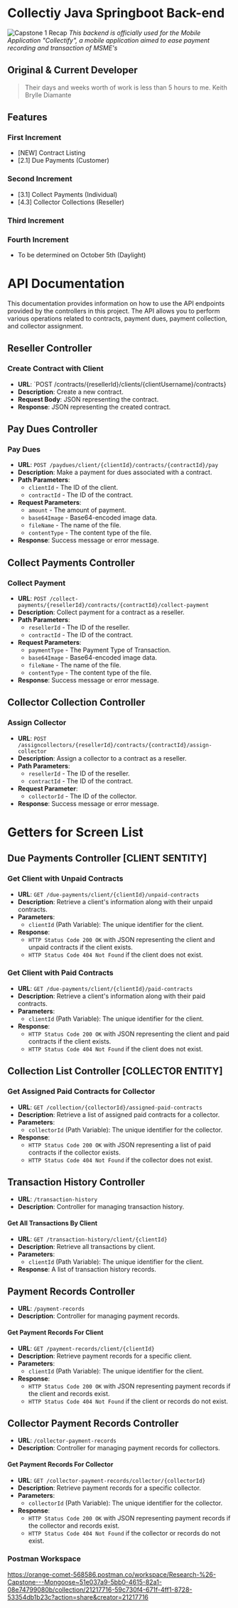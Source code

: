 # Collectiy Java Springboot Back-end
![Capstone 1 Recap](https://github.com/kbdiamondes/collectify-backend/assets/68324799/64fdcd15-6100-4251-8126-d6a7df201073)
_This backend is officially used for the Mobile Application "Collectify", a mobile application aimed to ease payment recording and transaction of MSME's_

## Original & Current Developer

> Their days and weeks worth of work is less than 5 hours to me.
Keith Brylle Diamante

## Features

### First Increment

- [NEW] Contract Listing
- [2.1] Due Payments (Customer)

### Second Increment
- [3.1] Collect Payments (Individual) 
- [4.3] Collector Collections (Reseller) 


### Third Increment
### Fourth Increment
- To be determined on October 5th (Daylight)

# API Documentation

This documentation provides information on how to use the API endpoints provided by the controllers in this project. The API allows you to perform various operations related to contracts, payment dues, payment collection, and collector assignment.

## Reseller Controller

### Create Contract with Client
- **URL**: `POST /contracts/{resellerId}/clients/{clientUsername}/contracts}
- **Description**: Create a new contract.
- **Request Body**: JSON representing the contract.
- **Response**: JSON representing the created contract.

## Pay Dues Controller

### Pay Dues
- **URL**: `POST /paydues/client/{clientId}/contracts/{contractId}/pay`
- **Description**: Make a payment for dues associated with a contract.
- **Path Parameters**:
  - `clientId` - The ID of the client.
  - `contractId` - The ID of the contract.
- **Request Parameters**:
  - `amount` - The amount of payment.
  - `base64Image` - Base64-encoded image data.
  - `fileName` - The name of the file.
  - `contentType` - The content type of the file.
- **Response**: Success message or error message.

## Collect Payments Controller

### Collect Payment
- **URL**: `POST /collect-payments/{resellerId}/contracts/{contractId}/collect-payment`
- **Description**: Collect payment for a contract as a reseller.
- **Path Parameters**:
  - `resellerId` - The ID of the reseller.
  - `contractId` - The ID of the contract.
- **Request Parameters**:
  - `paymentType` - The Payment Type of Transaction. 
  - `base64Image` - Base64-encoded image data.
  - `fileName` - The name of the file.
  - `contentType` - The content type of the file.
- **Response**: Success message or error message.

## Collector Collection Controller

### Assign Collector
- **URL**: `POST /assigncollectors/{resellerId}/contracts/{contractId}/assign-collector`
- **Description**: Assign a collector to a contract as a reseller.
- **Path Parameters**:
  - `resellerId` - The ID of the reseller.
  - `contractId` - The ID of the contract.
- **Request Parameter**:
  - `collectorId` - The ID of the collector.
- **Response**: Success message or error message.


# Getters for Screen List


## Due Payments Controller [CLIENT SENTITY]

### Get Client with Unpaid Contracts
- **URL**: `GET /due-payments/client/{clientId}/unpaid-contracts`
- **Description**: Retrieve a client's information along with their unpaid contracts.
- **Parameters**:
  - `clientId` (Path Variable): The unique identifier for the client.
- **Response**:
  - `HTTP Status Code 200 OK` with JSON representing the client and unpaid contracts if the client exists.
  - `HTTP Status Code 404 Not Found` if the client does not exist.

### Get Client with Paid Contracts
- **URL**: `GET /due-payments/client/{clientId}/paid-contracts`
- **Description**: Retrieve a client's information along with their paid contracts.
- **Parameters**:
  - `clientId` (Path Variable): The unique identifier for the client.
- **Response**:
  - `HTTP Status Code 200 OK` with JSON representing the client and paid contracts if the client exists.
  - `HTTP Status Code 404 Not Found` if the client does not exist.
 
## Collection List Controller [COLLECTOR ENTITY]

### Get Assigned Paid Contracts for Collector
- **URL**: `GET /collection/{collectorId}/assigned-paid-contracts`
- **Description**: Retrieve a list of assigned paid contracts for a collector.
- **Parameters**:
  - `collectorId` (Path Variable): The unique identifier for the collector.
- **Response**:
  - `HTTP Status Code 200 OK` with JSON representing a list of paid contracts if the collector exists.
  - `HTTP Status Code 404 Not Found` if the collector does not exist.

## Transaction History Controller
- **URL**: `/transaction-history`
- **Description**: Controller for managing transaction history.
  
#### Get All Transactions By Client
- **URL**: `GET /transaction-history/client/{clientId}`
- **Description**: Retrieve all transactions by client.
- **Parameters**:
  - `clientId` (Path Variable): The unique identifier for the client.
- **Response**: A list of transaction history records.

## Payment Records Controller
- **URL**: `/payment-records`
- **Description**: Controller for managing payment records.

#### Get Payment Records For Client
- **URL**: `GET /payment-records/client/{clientId}`
- **Description**: Retrieve payment records for a specific client.
- **Parameters**:
  - `clientId` (Path Variable): The unique identifier for the client.
- **Response**:
  - `HTTP Status Code 200 OK` with JSON representing payment records if the client and records exist.
  - `HTTP Status Code 404 Not Found` if the client or records do not exist.

## Collector Payment Records Controller
- **URL**: `/collector-payment-records`
- **Description**: Controller for managing payment records for collectors.

#### Get Payment Records For Collector
- **URL**: `GET /collector-payment-records/collector/{collectorId}`
- **Description**: Retrieve payment records for a specific collector.
- **Parameters**:
  - `collectorId` (Path Variable): The unique identifier for the collector.
- **Response**:
  - `HTTP Status Code 200 OK` with JSON representing payment records if the collector and records exist.
  - `HTTP Status Code 404 Not Found` if the collector or records do not exist.


### Postman Workspace

https://orange-comet-568586.postman.co/workspace/Research-%26-Capstone---Mongoose~51e037a9-5bb0-4615-82a1-08e74799080b/collection/21217716-59c730f4-671f-4ff1-8728-53354db1b23c?action=share&creator=21217716
